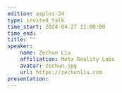 ```yaml
---
edition: asplos-24 
type: invited_talk
time_start: 2024-04-27 11:00:00
time_end: 
title: ""
speaker:
    name: Zechun Liu 
    affiliation: Meta Reality Labs
    avatar: zechun.jpg  
    url: https://zechunliu.com
presentation:
---
```



